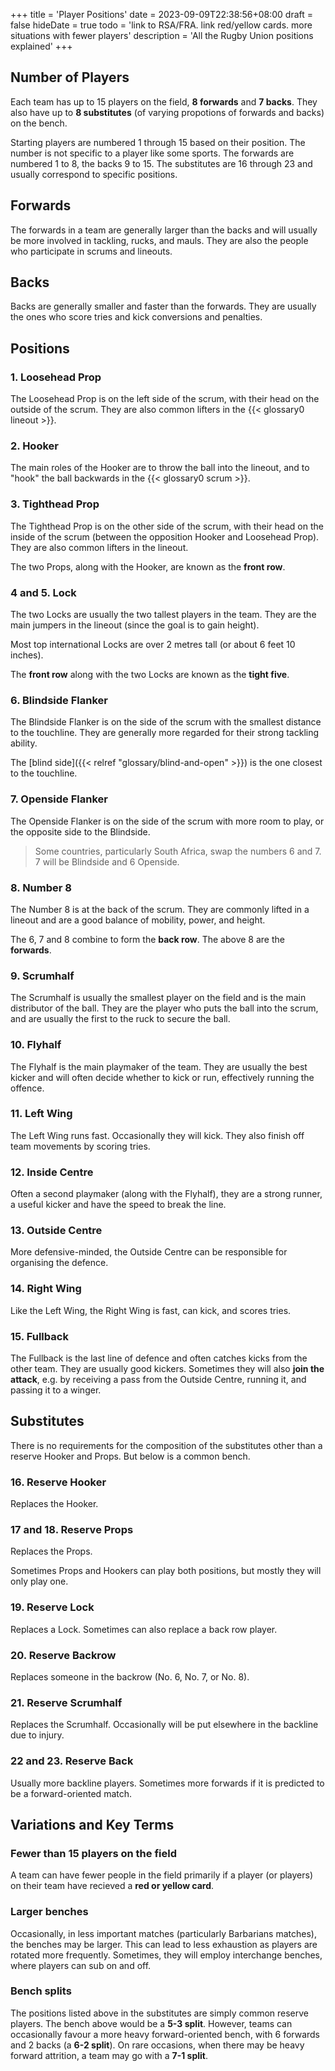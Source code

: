 +++
title = 'Player Positions'
date = 2023-09-09T22:38:56+08:00
draft = false
hideDate = true
todo = 'link to RSA/FRA. link red/yellow cards. more situations with fewer players'
description = 'All the Rugby Union positions explained'
+++

## Number of Players

Each team has up to 15 players on the field, **8 forwards** and **7 backs**. They also have up to **8 substitutes** (of varying propotions of forwards and backs) on the bench.

Starting players are numbered 1 through 15 based on their position. The number is not specific to a player like some sports. The forwards are numbered 1 to 8, the backs 9 to 15. The substitutes are 16 through 23 and usually correspond to specific positions.

## Forwards

The forwards in a team are generally larger than the backs and will usually be more involved in tackling, rucks, and mauls. They are also the people who participate in scrums and lineouts.

## Backs
Backs are generally smaller and faster than the forwards. They are usually the ones who score tries and kick conversions and penalties.

## Positions

### 1. Loosehead Prop

The Loosehead Prop is on the left side of the scrum, with their head on the outside of the scrum. They are also common lifters in the {{< glossary0 lineout >}}.

### 2. Hooker

The main roles of the Hooker are to throw the ball into the lineout, and to "hook" the ball backwards in the {{< glossary0 scrum >}}.

### 3. Tighthead Prop

The Tighthead Prop is on the other side of the scrum, with their head on the inside of the scrum (between the opposition Hooker and Loosehead Prop). They are also common lifters in the lineout.

The two Props, along with the Hooker, are known as the **front row**.

### 4 and 5. Lock

The two Locks are usually the two tallest players in the team. They are the main jumpers in the lineout (since the goal is to gain height).

Most top international Locks are over 2 metres tall (or about 6 feet 10 inches).

The **front row** along with the two Locks are known as the **tight five**.

### 6. Blindside Flanker

The Blindside Flanker is on the side of the scrum with the smallest distance to the touchline. They are generally more regarded for their strong tackling ability.

The [blind side]({{< relref "glossary/blind-and-open" >}}) is the one closest to the touchline.

### 7. Openside Flanker

The Openside Flanker is on the side of the scrum with more room to play, or the opposite side to the Blindside.

> Some countries, particularly South Africa, swap the numbers 6 and 7. 7 will be Blindside and 6 Openside.

### 8. Number 8

The Number 8 is at the back of the scrum. They are commonly lifted in a lineout and are a good balance of mobility, power, and height.

The 6, 7 and 8 combine to form the **back row**. The above 8 are the **forwards**.

### 9. Scrumhalf

The Scrumhalf is usually the smallest player on the field and is the main distributor of the ball. They are the player who puts the ball into the scrum, and are usually the first to the ruck to secure the ball.

### 10. Flyhalf

The Flyhalf is the main playmaker of the team. They are usually the best kicker and will often decide whether to kick or run, effectively running the offence.

### 11. Left Wing

The Left Wing runs fast. Occasionally they will kick. They also finish off team movements by scoring tries.

### 12. Inside Centre

Often a second playmaker (along with the Flyhalf), they are a strong runner, a useful kicker and have the speed to break the line.

### 13. Outside Centre

More defensive-minded, the Outside Centre can be responsible for organising the defence.
### 14. Right Wing

Like the Left Wing, the Right Wing is fast, can kick, and scores tries.
### 15. Fullback

The Fullback is the last line of defence and often catches kicks from the other team. They are usually good kickers. Sometimes they will also **join the attack**, e.g. by receiving a pass from the Outside Centre, running it, and passing it to a winger. 

## Substitutes

There is no requirements for the composition of the substitutes other than a reserve Hooker and Props. But below is a common bench.

### 16. Reserve Hooker

Replaces the Hooker.
### 17 and 18. Reserve Props

Replaces the Props. 

Sometimes Props and Hookers can play both positions, but mostly they will only play one.
### 19. Reserve Lock

Replaces a Lock. Sometimes can also replace a back row player.
### 20. Reserve Backrow

Replaces someone in the backrow (No. 6, No. 7, or No. 8).
### 21. Reserve Scrumhalf

Replaces the Scrumhalf. Occasionally will be put elsewhere in the backline due to injury.

### 22 and 23. Reserve Back

Usually more backline players. Sometimes more forwards if it is predicted to be a forward-oriented match.



## Variations and Key Terms

### Fewer than 15 players on the field
A team can have fewer people in the field primarily if a player (or players) on their team have recieved a **red or yellow card**.

### Larger benches
Occasionally, in less important matches (particularly Barbarians matches), the benches may be larger. This can lead to less exhaustion as players are rotated more frequently. Sometimes, they will employ interchange benches, where players can sub on and off.

### Bench splits

The positions listed above in the substitutes are simply common reserve players. The bench above would be a **5-3 split**. However, teams can occasionally favour a more heavy forward-oriented bench, with 6 forwards and 2 backs (a **6-2 split**). On rare occasions, when there may be heavy forward attrition, a team may go with a **7-1 split**.